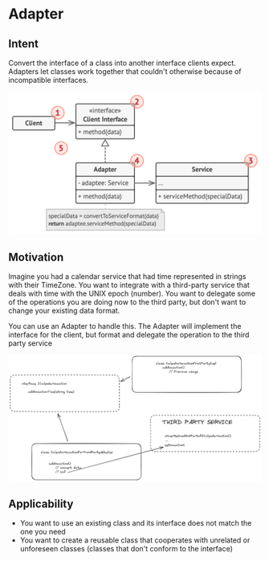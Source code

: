 # Adapter

## Intent
Convert the interface of a class into another interface clients expect. Adapters let classes work together that couldn't otherwise because of incompatible interfaces.

![alt text](https://github.com/PR0Grammar/design-patterns/blob/main/Structural/adapter/adapter-struct.png)

## Motivation

Imagine you had a calendar service that had time represented in strings with their TimeZone. You want to integrate with a third-party service that deals with time with the UNIX epoch (number). You want to delegate some of the operations you are doing now to the third party, but don't want to change your existing data format.

You can use an Adapter to handle this. The Adapter will implement the interface for the client, but format and delegate the operation to the third party service

![alt text](https://github.com/PR0Grammar/design-patterns/blob/main/Structural/adapter/adapter.png)

## Applicability

- You want to use an existing class and its interface does not match the one you need
- You want to create a reusable class that cooperates with unrelated or unforeseen classes (classes that don't conform to the interface)




